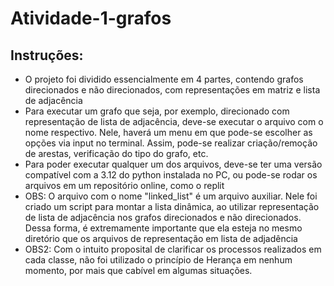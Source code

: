 # Atividade-1-grafos

## Instruções:
- O projeto foi dividido essencialmente em 4 partes, contendo grafos direcionados e não direcionados, com representações em matriz e lista de adjacência
- Para executar um grafo que seja, por exemplo, direcionado com representação de lista de adjacência, deve-se executar o arquivo com o nome respectivo. Nele, haverá um menu em que pode-se escolher as opções via input no terminal. Assim, pode-se realizar criação/remoção de arestas, verificação do tipo do grafo, etc.
- Para poder executar qualquer um dos arquivos, deve-se ter uma versão compatível com a 3.12 do python instalada no PC, ou pode-se rodar os arquivos em um repositório online, como o replit
- OBS: O arquivo com o nome "linked_list" é um arquivo auxiliar. Nele foi criado um script para montar a lista dinâmica, ao utilizar representação de lista de adjacência nos grafos direcionados e não direcionados. Dessa forma, é extremamente importante que ela esteja no mesmo diretório que os arquivos de representação em lista de adjadência
- OBS2: Com o intuito proposital de clarificar os processos realizados em cada classe, não foi utilizado o princípio de Herança em nenhum momento, por mais que cabível em algumas situações.
